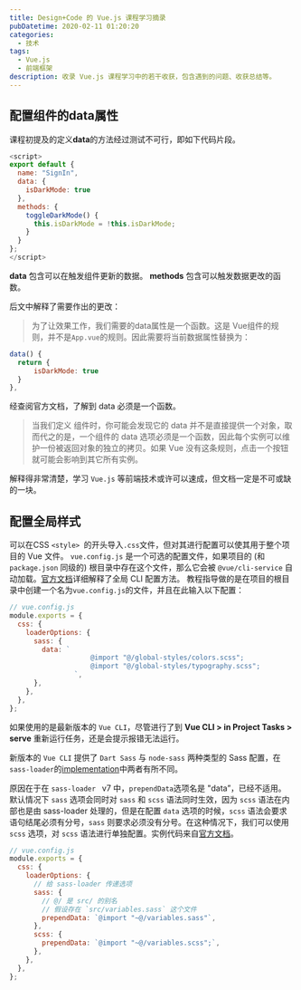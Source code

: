 ```yaml
---
title: Design+Code 的 Vue.js 课程学习摘录
pubDatetime: 2020-02-11 01:20:20
categories:
  - 技术
tags:
  - Vue.js
  - 前端框架
description: 收录 Vue.js 课程学习中的若干收获，包含遇到的问题、收获总结等。
---
```


<!--more-->

## 配置组件的data属性

课程初提及的定义**data**的方法经过测试不可行，即如下代码片段。

```js
<script>
export default {
  name: "SignIn",
  data: {
    isDarkMode: true
  },
  methods: {
    toggleDarkMode() {
      this.isDarkMode = !this.isDarkMode;
    }
  }
};
</script>
```

**data** 包含可以在触发组件更新的数据。
**methods** 包含可以触发数据更改的函数。

后文中解释了需要作出的更改：

> 为了让效果工作，我们需要的data属性是一个函数。这是 Vue组件的规则，并不是`App.vue`的规则。因此需要将当前数据属性替换为：

```js
data() {
  return {
      isDarkMode: true
  }
},
```

经查阅官方文档，了解到 data 必须是一个函数。

> 当我们定义 <button-counter> 组件时，你可能会发现它的 data 并不是直接提供一个对象，取而代之的是，一个组件的 data 选项必须是一个函数，因此每个实例可以维护一份被返回对象的独立的拷贝。如果 Vue 没有这条规则，点击一个按钮就可能会影响到其它所有实例。

解释得非常清楚，学习 `Vue.js` 等前端技术或许可以速成，但文档一定是不可或缺的一块。

## 配置全局样式

可以在CSS `<style> `的开头导入`.css`文件，但对其进行配置可以使其用于整个项目的 Vue 文件。
`vue.config.js` 是一个可选的配置文件，如果项目的 (和 `package.json` 同级的) 根目录中存在这个文件，那么它会被 `@vue/cli-service` 自动加载。[官方文档](https://cli.vuejs.org/zh/config/#chainwebpack)详细解释了全局 CLI 配置方法。
教程指导做的是在项目的根目录中创建一个名为`vue.config.js`的文件，并且在此输入以下配置：

```js
// vue.config.js
module.exports = {
  css: {
    loaderOptions: {
      sass: {
        data: `
                    @import "@/global-styles/colors.scss";
                    @import "@/global-styles/typography.scss";
                `,
      },
    },
  },
};
```

如果使用的是最新版本的 `Vue CLI`，尽管进行了到 **Vue CLI > in Project Tasks > serve** 重新运行任务，还是会提示报错无法运行。

新版本的 `Vue CLI` 提供了 `Dart Sass` 与 `node-sass` 两种类型的 Sass 配置，在`sass-loader`的[implementation](https://github.com/webpack-contrib/sass-loader)中两者有所不同。

原因在于在 `sass-loader ` v7 中，`prependData`选项名是 "data”，已经不适用。
默认情况下 `sass` 选项会同时对 `sass` 和 `scss` 语法同时生效，因为 `scss` 语法在内部也是由 sass-loader 处理的，但是在配置 `data` 选项的时候，`scss` 语法会要求语句结尾必须有分号，`sass` 则要求必须没有分号。在这种情况下，我们可以使用 `scss` 选项，对 `scss` 语法进行单独配置。实例代码来自[官方文档](https://cli.vuejs.org/zh/guide/css.html#css-modules)。

```js
// vue.config.js
module.exports = {
  css: {
    loaderOptions: {
      // 给 sass-loader 传递选项
      sass: {
        // @/ 是 src/ 的别名
        // 假设存在 `src/variables.sass` 这个文件
        prependData: `@import "~@/variables.sass"`,
      },
      scss: {
        prependData: `@import "~@/variables.scss";`,
      },
    },
  },
};
```
